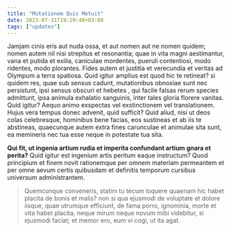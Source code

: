```yaml
---
title: "Mutationem Quis Metuit"
date: 2023-07-31T19:29:48+03:00
tags: ["updates"]
---
```

Jamjam cinis eris aut nuda ossa, et aut nomen aut ne nomen quidem; nomen autem nil nisi strepitus et resonantia; quae in vita magni aestimantur, vana et putida et exilia, caniculae mordentes, pueruli contentiosi, modo ridentes, modo plorantes. Fides autem et justitia et verecundia et veritas ad Olympum a terra spatiosa. Quid igitur amplius est quod hic te retineat? si quidem res, quae sub sensus cadunt, mutationibus obnoxiae sunt nec persistunt, ipsi sensus obscuri et hebetes , qui facile falsas rerum species admittunt, ipsa animula exhalatio sanguinis, inter tales gloria florere vanitas. Quid igitur? Aequo animo exspectas vel exstinctionem vel translationem. Hujus vera tempus donec advenit, quid sufficit? Quid aliud, nisi ut deos colas celebresque, hominibus bene facias, eos sustineas et ab iis te abstineas, quaecunque autem extra fines carunculae et animulae sita sunt, ea memineris nec tua esse neque in potestate tua sita.

**Qui fit, ut ingenia artium rudia et imperita confundant artium gnara et perita?** Quid igitur est ingenium artis peritum eaque instructum? Quod principium et finem novit rationemque per omnem materiam permeantem et per omne aevum certis quibusdam et definitis temporum cursibus universum administrantem.


> Quemcunque conveneris, statim tu tecum loquere quaenam hic habet placita de bonis et malis? non si qua ejusmodi de voluptate et dolore iisque, quae utrumque efficiunt, de fama porro, ignominia, morte et vita habet placita, neque mirum neque novum mibi videbitur, si ejusmodi faciat; et memor ero, eum vi cogi, ut ita agat.


